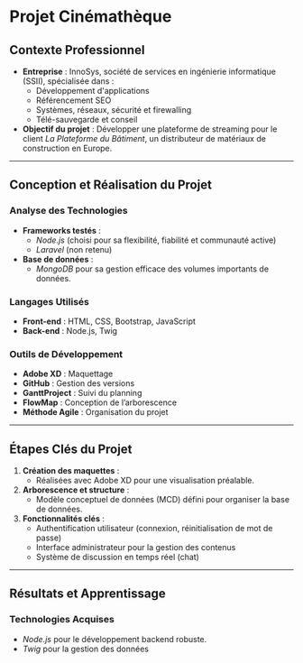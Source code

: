 # **Projet Cinémathèque**

## **Contexte Professionnel**
- **Entreprise** : InnoSys, société de services en ingénierie informatique (SSII), spécialisée dans :
  - Développement d'applications
  - Référencement SEO
  - Systèmes, réseaux, sécurité et firewalling
  - Télé-sauvegarde et conseil
- **Objectif du projet** : Développer une plateforme de streaming pour le client *La Plateforme du Bâtiment*, un distributeur de matériaux de construction en Europe.

---

## **Conception et Réalisation du Projet**

### **Analyse des Technologies**
- **Frameworks testés** : 
  - *Node.js* (choisi pour sa flexibilité, fiabilité et communauté active) 
  - *Laravel* (non retenu)
- **Base de données** : 
  - *MongoDB* pour sa gestion efficace des volumes importants de données.

### **Langages Utilisés**
- **Front-end** : HTML, CSS, Bootstrap, JavaScript
- **Back-end** : Node.js, Twig

### **Outils de Développement**
- **Adobe XD** : Maquettage
- **GitHub** : Gestion des versions
- **GanttProject** : Suivi du planning
- **FlowMap** : Conception de l’arborescence
- **Méthode Agile** : Organisation du projet

---

## **Étapes Clés du Projet**
1. **Création des maquettes** :
   - Réalisées avec Adobe XD pour une visualisation préalable.
2. **Arborescence et structure** :
   - Modèle conceptuel de données (MCD) défini pour organiser la base de données.
3. **Fonctionnalités clés** :
   - Authentification utilisateur (connexion, réinitialisation de mot de passe)
   - Interface administrateur pour la gestion des contenus
   - Système de discussion en temps réel (chat)

---

## **Résultats et Apprentissage**

### **Technologies Acquises**
- *Node.js* pour le développement backend robuste.
- *Twig* pour la gestion des données
